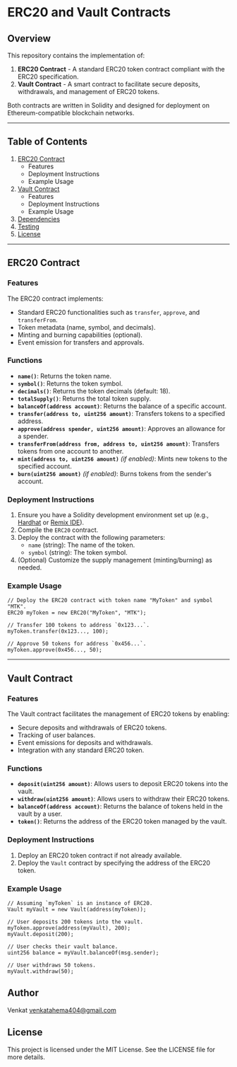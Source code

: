 # ERC20 and Vault Contracts

## Overview
This repository contains the implementation of:
1. **ERC20 Contract** - A standard ERC20 token contract compliant with the ERC20 specification.
2. **Vault Contract** - A smart contract to facilitate secure deposits, withdrawals, and management of ERC20 tokens.

Both contracts are written in Solidity and designed for deployment on Ethereum-compatible blockchain networks.

---

## Table of Contents
1. [ERC20 Contract](#erc20-contract)
   - Features
   - Deployment Instructions
   - Example Usage
2. [Vault Contract](#vault-contract)
   - Features
   - Deployment Instructions
   - Example Usage
3. [Dependencies](#dependencies)
4. [Testing](#testing)
5. [License](#license)

---

## ERC20 Contract

### Features
The ERC20 contract implements:
- Standard ERC20 functionalities such as `transfer`, `approve`, and `transferFrom`.
- Token metadata (name, symbol, and decimals).
- Minting and burning capabilities (optional).
- Event emission for transfers and approvals.

### Functions
- **`name()`**: Returns the token name.
- **`symbol()`**: Returns the token symbol.
- **`decimals()`**: Returns the token decimals (default: 18).
- **`totalSupply()`**: Returns the total token supply.
- **`balanceOf(address account)`**: Returns the balance of a specific account.
- **`transfer(address to, uint256 amount)`**: Transfers tokens to a specified address.
- **`approve(address spender, uint256 amount)`**: Approves an allowance for a spender.
- **`transferFrom(address from, address to, uint256 amount)`**: Transfers tokens from one account to another.
- **`mint(address to, uint256 amount)`** _(if enabled)_: Mints new tokens to the specified account.
- **`burn(uint256 amount)`** _(if enabled)_: Burns tokens from the sender's account.

### Deployment Instructions
1. Ensure you have a Solidity development environment set up (e.g., [Hardhat](https://hardhat.org/) or [Remix IDE](https://remix.ethereum.org/)).
2. Compile the `ERC20` contract.
3. Deploy the contract with the following parameters:
   - `name` (string): The name of the token.
   - `symbol` (string): The token symbol.
4. (Optional) Customize the supply management (minting/burning) as needed.

### Example Usage
```solidity
// Deploy the ERC20 contract with token name "MyToken" and symbol "MTK".
ERC20 myToken = new ERC20("MyToken", "MTK");

// Transfer 100 tokens to address `0x123...`.
myToken.transfer(0x123..., 100);

// Approve 50 tokens for address `0x456...`.
myToken.approve(0x456..., 50);
```

---

## Vault Contract

### Features
The Vault contract facilitates the management of ERC20 tokens by enabling:
- Secure deposits and withdrawals of ERC20 tokens.
- Tracking of user balances.
- Event emissions for deposits and withdrawals.
- Integration with any standard ERC20 token.

### Functions
- **`deposit(uint256 amount)`**: Allows users to deposit ERC20 tokens into the vault.
- **`withdraw(uint256 amount)`**: Allows users to withdraw their ERC20 tokens.
- **`balanceOf(address account)`**: Returns the balance of tokens held in the vault by a user.
- **`token()`**: Returns the address of the ERC20 token managed by the vault.

### Deployment Instructions
1. Deploy an ERC20 token contract if not already available.
2. Deploy the `Vault` contract by specifying the address of the ERC20 token.

### Example Usage
```solidity
// Assuming `myToken` is an instance of ERC20.
Vault myVault = new Vault(address(myToken));

// User deposits 200 tokens into the vault.
myToken.approve(address(myVault), 200);
myVault.deposit(200);

// User checks their vault balance.
uint256 balance = myVault.balanceOf(msg.sender);

// User withdraws 50 tokens.
myVault.withdraw(50);
```

## Author
Venkat 
venkatahema404@gmail.com

## License
This project is licensed under the MIT License. See the LICENSE file for more details.

